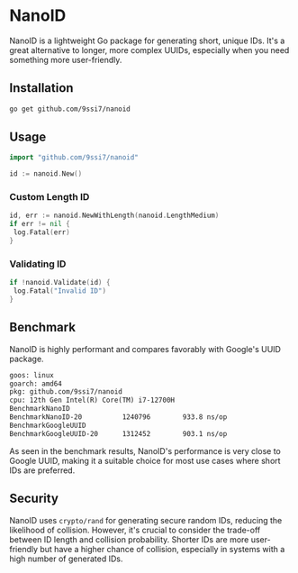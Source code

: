 # NanoID

NanoID is a lightweight Go package for generating short, unique IDs. It's a great alternative to longer, more complex UUIDs, especially when you need something more user-friendly.

## Installation

```sh
go get github.com/9ssi7/nanoid
```

## Usage

```go
import "github.com/9ssi7/nanoid"

id := nanoid.New()
```

### Custom Length ID

```go
id, err := nanoid.NewWithLength(nanoid.LengthMedium)
if err != nil {
 log.Fatal(err)
}
```

### Validating ID

```go
if !nanoid.Validate(id) {
 log.Fatal("Invalid ID")
}
```

## Benchmark

NanoID is highly performant and compares favorably with Google's UUID package.

```txt
goos: linux
goarch: amd64
pkg: github.com/9ssi7/nanoid
cpu: 12th Gen Intel(R) Core(TM) i7-12700H
BenchmarkNanoID
BenchmarkNanoID-20          1240796        933.8 ns/op
BenchmarkGoogleUUID
BenchmarkGoogleUUID-20      1312452        903.1 ns/op
```

As seen in the benchmark results, NanoID's performance is very close to Google UUID, making it a suitable choice for most use cases where short IDs are preferred.

## Security

NanoID uses `crypto/rand` for generating secure random IDs, reducing the likelihood of collision. However, it's crucial to consider the trade-off between ID length and collision probability. Shorter IDs are more user-friendly but have a higher chance of collision, especially in systems with a high number of generated IDs.
